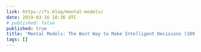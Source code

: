 ```yaml
---
link: https://fs.blog/mental-models/
date: 2019-03-16 18:36 UTC
# published: false
published: true
title: 'Mental Models: The Best Way to Make Intelligent Decisions (109 Models Explained)'
tags: []
---
```



